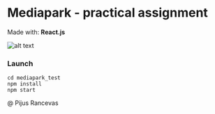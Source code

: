# Mediapark - practical assignment
Made with: **React.js**

![alt text](https://github.com/pijus-r/-Mediapark-ReactJS-practical-assignment/blob/master/gif.gif?raw=true)



### Launch
```
cd mediapark_test
npm install
npm start
```

@ Pijus Rancevas
